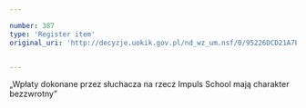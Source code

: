 ```yaml
---

number: 387
type: 'Register item'
original_uri: 'http://decyzje.uokik.gov.pl/nd_wz_um.nsf/0/95226DCD21A7EC28C12572DD0032952F?OpenDocument'


---
```


„Wpłaty dokonane przez słuchacza na rzecz Impuls School mają charakter bezzwrotny”
